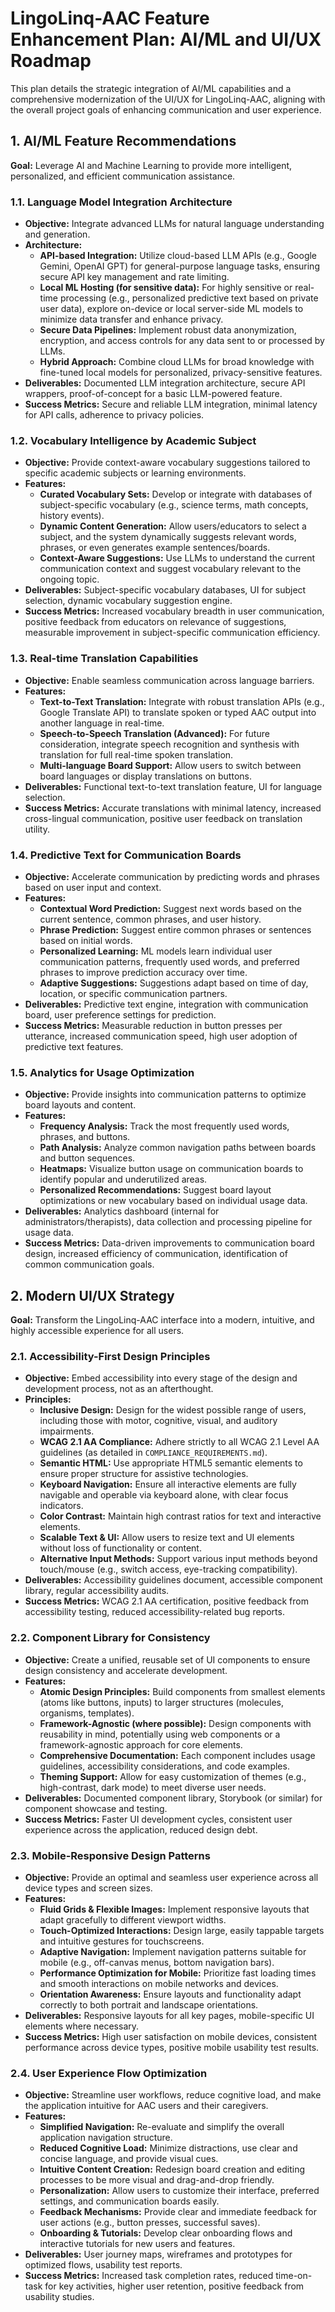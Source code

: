 # LingoLinq-AAC Feature Enhancement Plan: AI/ML and UI/UX Roadmap

This plan details the strategic integration of AI/ML capabilities and a comprehensive modernization of the UI/UX for LingoLinq-AAC, aligning with the overall project goals of enhancing communication and user experience.

## 1. AI/ML Feature Recommendations

**Goal:** Leverage AI and Machine Learning to provide more intelligent, personalized, and efficient communication assistance.

### 1.1. Language Model Integration Architecture
*   **Objective:** Integrate advanced LLMs for natural language understanding and generation.
*   **Architecture:**
    *   **API-based Integration:** Utilize cloud-based LLM APIs (e.g., Google Gemini, OpenAI GPT) for general-purpose language tasks, ensuring secure API key management and rate limiting.
    *   **Local ML Hosting (for sensitive data):** For highly sensitive or real-time processing (e.g., personalized predictive text based on private user data), explore on-device or local server-side ML models to minimize data transfer and enhance privacy.
    *   **Secure Data Pipelines:** Implement robust data anonymization, encryption, and access controls for any data sent to or processed by LLMs.
    *   **Hybrid Approach:** Combine cloud LLMs for broad knowledge with fine-tuned local models for personalized, privacy-sensitive features.
*   **Deliverables:** Documented LLM integration architecture, secure API wrappers, proof-of-concept for a basic LLM-powered feature.
*   **Success Metrics:** Secure and reliable LLM integration, minimal latency for API calls, adherence to privacy policies.

### 1.2. Vocabulary Intelligence by Academic Subject
*   **Objective:** Provide context-aware vocabulary suggestions tailored to specific academic subjects or learning environments.
*   **Features:**
    *   **Curated Vocabulary Sets:** Develop or integrate with databases of subject-specific vocabulary (e.g., science terms, math concepts, history events).
    *   **Dynamic Content Generation:** Allow users/educators to select a subject, and the system dynamically suggests relevant words, phrases, or even generates example sentences/boards.
    *   **Context-Aware Suggestions:** Use LLMs to understand the current communication context and suggest vocabulary relevant to the ongoing topic.
*   **Deliverables:** Subject-specific vocabulary databases, UI for subject selection, dynamic vocabulary suggestion engine.
*   **Success Metrics:** Increased vocabulary breadth in user communication, positive feedback from educators on relevance of suggestions, measurable improvement in subject-specific communication efficiency.

### 1.3. Real-time Translation Capabilities
*   **Objective:** Enable seamless communication across language barriers.
*   **Features:**
    *   **Text-to-Text Translation:** Integrate with robust translation APIs (e.g., Google Translate API) to translate spoken or typed AAC output into another language in real-time.
    *   **Speech-to-Speech Translation (Advanced):** For future consideration, integrate speech recognition and synthesis with translation for full real-time spoken translation.
    *   **Multi-language Board Support:** Allow users to switch between board languages or display translations on buttons.
*   **Deliverables:** Functional text-to-text translation feature, UI for language selection.
*   **Success Metrics:** Accurate translations with minimal latency, increased cross-lingual communication, positive user feedback on translation utility.

### 1.4. Predictive Text for Communication Boards
*   **Objective:** Accelerate communication by predicting words and phrases based on user input and context.
*   **Features:**
    *   **Contextual Word Prediction:** Suggest next words based on the current sentence, common phrases, and user history.
    *   **Phrase Prediction:** Suggest entire common phrases or sentences based on initial words.
    *   **Personalized Learning:** ML models learn individual user communication patterns, frequently used words, and preferred phrases to improve prediction accuracy over time.
    *   **Adaptive Suggestions:** Suggestions adapt based on time of day, location, or specific communication partners.
*   **Deliverables:** Predictive text engine, integration with communication board, user preference settings for prediction.
*   **Success Metrics:** Measurable reduction in button presses per utterance, increased communication speed, high user adoption of predictive text features.

### 1.5. Analytics for Usage Optimization
*   **Objective:** Provide insights into communication patterns to optimize board layouts and content.
*   **Features:**
    *   **Frequency Analysis:** Track the most frequently used words, phrases, and buttons.
    *   **Path Analysis:** Analyze common navigation paths between boards and button sequences.
    *   **Heatmaps:** Visualize button usage on communication boards to identify popular and underutilized areas.
    *   **Personalized Recommendations:** Suggest board layout optimizations or new vocabulary based on individual usage data.
*   **Deliverables:** Analytics dashboard (internal for administrators/therapists), data collection and processing pipeline for usage data.
*   **Success Metrics:** Data-driven improvements to communication board design, increased efficiency of communication, identification of common communication goals.

## 2. Modern UI/UX Strategy

**Goal:** Transform the LingoLinq-AAC interface into a modern, intuitive, and highly accessible experience for all users.

### 2.1. Accessibility-First Design Principles
*   **Objective:** Embed accessibility into every stage of the design and development process, not as an afterthought.
*   **Principles:**
    *   **Inclusive Design:** Design for the widest possible range of users, including those with motor, cognitive, visual, and auditory impairments.
    *   **WCAG 2.1 AA Compliance:** Adhere strictly to all WCAG 2.1 Level AA guidelines (as detailed in `COMPLIANCE_REQUIREMENTS.md`).
    *   **Semantic HTML:** Use appropriate HTML5 semantic elements to ensure proper structure for assistive technologies.
    *   **Keyboard Navigation:** Ensure all interactive elements are fully navigable and operable via keyboard alone, with clear focus indicators.
    *   **Color Contrast:** Maintain high contrast ratios for text and interactive elements.
    *   **Scalable Text & UI:** Allow users to resize text and UI elements without loss of functionality or content.
    *   **Alternative Input Methods:** Support various input methods beyond touch/mouse (e.g., switch access, eye-tracking compatibility).
*   **Deliverables:** Accessibility guidelines document, accessible component library, regular accessibility audits.
*   **Success Metrics:** WCAG 2.1 AA certification, positive feedback from accessibility testing, reduced accessibility-related bug reports.

### 2.2. Component Library for Consistency
*   **Objective:** Create a unified, reusable set of UI components to ensure design consistency and accelerate development.
*   **Features:**
    *   **Atomic Design Principles:** Build components from smallest elements (atoms like buttons, inputs) to larger structures (molecules, organisms, templates).
    *   **Framework-Agnostic (where possible):** Design components with reusability in mind, potentially using web components or a framework-agnostic approach for core elements.
    *   **Comprehensive Documentation:** Each component includes usage guidelines, accessibility considerations, and code examples.
    *   **Theming Support:** Allow for easy customization of themes (e.g., high-contrast, dark mode) to meet diverse user needs.
*   **Deliverables:** Documented component library, Storybook (or similar) for component showcase and testing.
*   **Success Metrics:** Faster UI development cycles, consistent user experience across the application, reduced design debt.

### 2.3. Mobile-Responsive Design Patterns
*   **Objective:** Provide an optimal and seamless user experience across all device types and screen sizes.
*   **Features:**
    *   **Fluid Grids & Flexible Images:** Implement responsive layouts that adapt gracefully to different viewport widths.
    *   **Touch-Optimized Interactions:** Design large, easily tappable targets and intuitive gestures for touchscreens.
    *   **Adaptive Navigation:** Implement navigation patterns suitable for mobile (e.g., off-canvas menus, bottom navigation bars).
    *   **Performance Optimization for Mobile:** Prioritize fast loading times and smooth interactions on mobile networks and devices.
    *   **Orientation Awareness:** Ensure layouts and functionality adapt correctly to both portrait and landscape orientations.
*   **Deliverables:** Responsive layouts for all key pages, mobile-specific UI elements where necessary.
*   **Success Metrics:** High user satisfaction on mobile devices, consistent performance across device types, positive mobile usability test results.

### 2.4. User Experience Flow Optimization
*   **Objective:** Streamline user workflows, reduce cognitive load, and make the application intuitive for AAC users and their caregivers.
*   **Features:**
    *   **Simplified Navigation:** Re-evaluate and simplify the overall application navigation structure.
    *   **Reduced Cognitive Load:** Minimize distractions, use clear and concise language, and provide visual cues.
    *   **Intuitive Content Creation:** Redesign board creation and editing processes to be more visual and drag-and-drop friendly.
    *   **Personalization:** Allow users to customize their interface, preferred settings, and communication boards easily.
    *   **Feedback Mechanisms:** Provide clear and immediate feedback for user actions (e.g., button presses, successful saves).
    *   **Onboarding & Tutorials:** Develop clear onboarding flows and interactive tutorials for new users and features.
*   **Deliverables:** User journey maps, wireframes and prototypes for optimized flows, usability test reports.
*   **Success Metrics:** Increased task completion rates, reduced time-on-task for key activities, higher user retention, positive feedback from usability studies.
